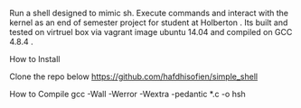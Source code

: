 
Run a shell designed to mimic sh. Execute commands and interact with the kernel as an end of semester project for student at Holberton . 
Its built and tested on virtruel box via vagrant image ubuntu 14.04 and compiled on GCC 4.8.4 .

How to Install

Clone the repo below
https://github.com/hafdhisofien/simple_shell

How to Compile
gcc -Wall -Werror -Wextra -pedantic *.c -o hsh


